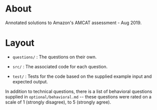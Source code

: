 # About

Annotated solutions to Amazon's AMCAT assessment - Aug 2019.

# Layout

* `questions/` : The questions on their own. 

* `src/` : The associated code for each question.

* `test/` : Tests for the code based on the supplied example input and expected output.

In addition to technical questions, there is a list of behavioral questions supplied in `optional/behavioral.md` -- these questions were rated on a scale of 1 (strongly disagree), to 5 (strongly agree).